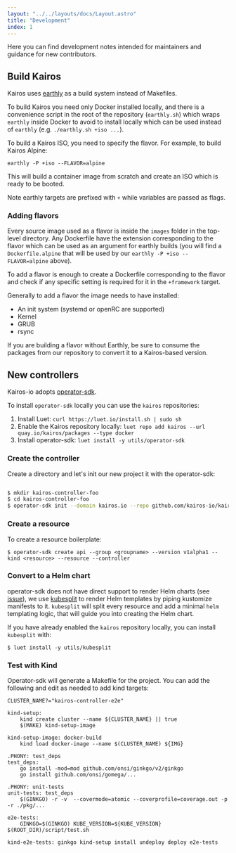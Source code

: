 ```yaml
---
layout: "../../layouts/docs/Layout.astro"
title: "Development"
index: 1
---
```


Here you can find development notes intended for maintainers and guidance for new contributors.

## Build Kairos

Kairos uses [earthly](https://earthly.dev/) as a build system instead of Makefiles.

To build Kairos you need only Docker installed locally, and there is a convenience script in the root of the repository (`earthly.sh`) which wraps `earthly` inside Docker to avoid to install locally which can be used instead of `earthly` (e.g. `./earthly.sh +iso ...`).

To build a Kairos ISO, you need to specify the flavor. For example, to build Kairos Alpine:

```
earthly -P +iso --FLAVOR=alpine
```

This will build a container image from scratch and create an ISO which is ready to be booted.

Note earthly targets are prefixed with `+` while variables are passed as flags.

### Adding flavors

Every source image used as a flavor is inside the `images` folder in the top-level directory. Any Dockerfile have the extension corresponding to the flavor which can be used as an argument for earthly builds (you will find a `Dockerfile.alpine` that will be used by our `earthly -P +iso --FLAVOR=alpine` above).

To add a flavor is enough to create a Dockerfile corresponding to the flavor and check if any specific setting is required for it in the `+framework` target.

Generally to add a flavor the image needs to have installed:

- An init system (systemd or openRC are supported)
- Kernel
- GRUB
- rsync

If you are building a flavor without Earthly, be sure to consume the packages from our repository to convert it to a Kairos-based version.

## New controllers

Kairos-io adopts [operator-sdk](https://github.com/operator-framework/operator-sdk). 

To install `operator-sdk` locally you can use the `kairos` repositories:

1. Install Luet:
   `curl https://luet.io/install.sh | sudo sh`
2. Enable the Kairos repository locally:
   `luet repo add kairos --url quay.io/kairos/packages --type docker`
3. Install operator-sdk:
   `luet install -y utils/operator-sdk`

### Create the controller

Create a directory and let's init our new project it with the operator-sdk:

```bash

$ mkdir kairos-controller-foo
$ cd kairos-controller-foo
$ operator-sdk init --domain kairos.io --repo github.com/kairos-io/kairos-controller-foo

```

### Create a resource

To create a resource boilerplate:

```
$ operator-sdk create api --group <groupname> --version v1alpha1 --kind <resource> --resource --controller
```

### Convert to a Helm chart

operator-sdk does not have direct support to render Helm charts (see [issue](https://github.com/operator-framework/operator-sdk/issues/4930)), we use [kubesplit](https://github.com/spectrocloud/kubesplit) to render Helm templates by piping kustomize manifests to it. `kubesplit` will split every resource and add a minimal `helm` templating logic, that will guide you into creating the Helm chart.

If you have already enabled the `kairos` repository locally, you can install `kubesplit` with:

```
$ luet install -y utils/kubesplit
```

### Test with Kind

Operator-sdk will generate a Makefile for the project. You can add the following and edit as needed to add kind targets:

```
CLUSTER_NAME?="kairos-controller-e2e"

kind-setup:
	kind create cluster --name ${CLUSTER_NAME} || true
	$(MAKE) kind-setup-image

kind-setup-image: docker-build
	kind load docker-image --name $(CLUSTER_NAME) ${IMG}

.PHONY: test_deps
test_deps:
	go install -mod=mod github.com/onsi/ginkgo/v2/ginkgo
	go install github.com/onsi/gomega/...

.PHONY: unit-tests
unit-tests: test_deps
	$(GINKGO) -r -v  --covermode=atomic --coverprofile=coverage.out -p -r ./pkg/...

e2e-tests:
	GINKGO=$(GINKGO) KUBE_VERSION=${KUBE_VERSION} $(ROOT_DIR)/script/test.sh

kind-e2e-tests: ginkgo kind-setup install undeploy deploy e2e-tests
```